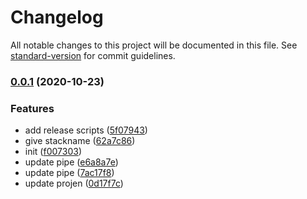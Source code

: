 # Changelog

All notable changes to this project will be documented in this file. See [standard-version](https://github.com/conventional-changelog/standard-version) for commit guidelines.

### [0.0.1](https://github.com/mmuller88/alf-cdk-api-gw/compare/v0.0.2...v0.0.1) (2020-10-23)


### Features

* add release scripts ([5f07943](https://github.com/mmuller88/alf-cdk-api-gw/commit/5f0794342c2bcdeeb8e5fa2eae876a99ca289539))
* give stackname ([62a7c86](https://github.com/mmuller88/alf-cdk-api-gw/commit/62a7c86c9bb415e4f44714397d7fb57fb17011c0))
* init ([f007303](https://github.com/mmuller88/alf-cdk-api-gw/commit/f0073039e9d0fbcf70761d72d909a9be6ff9c4c6))
* update pipe ([e6a8a7e](https://github.com/mmuller88/alf-cdk-api-gw/commit/e6a8a7e6055755f10335a8b0fd7a09f4d43f6819))
* update pipe ([7ac17f8](https://github.com/mmuller88/alf-cdk-api-gw/commit/7ac17f825567bbca6aa706c2b502019aae8545ea))
* update projen ([0d17f7c](https://github.com/mmuller88/alf-cdk-api-gw/commit/0d17f7ccc3d1efb8a9c19fe90cfcd7fba852cc3d))